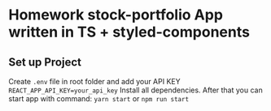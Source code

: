 # Homework stock-portfolio App written in TS + styled-components

## Set up Project

Create `.env` file in root folder and add your API KEY
`REACT_APP_API_KEY=your_api_key`
Install all dependencies.
After that you can start app with command: `yarn start` or `npm run start`
